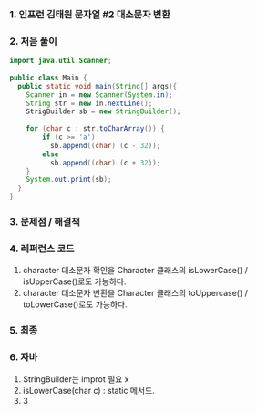 ### 1. 인프런 김태원 문자열 #2 대소문자 변환

### 2. 처음 풀이

``` java
import java.util.Scanner;
  
public class Main {
  public static void main(String[] args){
    Scanner in = new Scanner(System.in);
    String str = new in.nextLine();
    StrigBuilder sb = new StringBuilder();
    
   	for (char c : str.toCharArray()) {
		if (c >= 'a')
          sb.append((char) (c - 32));
      	else
          sb.append((char) (c + 32));
    }
    System.out.print(sb);
  }
}
```

### 3. 문제점 / 해결책

### 4. 레퍼런스 코드
1. character 대소문자 확인을 Character 클래스의 isLowerCase() / isUpperCase()로도 가능하다.
2. character 대소문자 변환을 Character 클래스의 toUppercase() / toLowerCase()로도 가능하다.
### 5. 최종

### 6. 자바
1. StringBuilder는 improt 필요 x
2. isLowerCase(char c) : static 메서드. 
3. 3
<!--stackedit_data:
eyJoaXN0b3J5IjpbLTYyMDUzNTU0MCw4MzQ5Mzk4MV19
-->